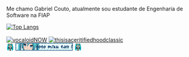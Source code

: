 Me chamo Gabriel Couto, atualmente sou estudante de Engenharia de Software na FIAP

[![Top Langs](https://github-readme-stats.vercel.app/api/top-langs/?username=rouri404&layout=compact&theme=radical)](https://github.com/rouri404)
<br> <br>
[![vocaloidNOW](./images/vocaloidNOW.png)](#)
[![thisisaceritifiedhoodclassic](./images/mshtwh.gif)](https://github.com/rouri404)
<br>
[![smolmikuuu](./images/smolmiku.gif)](#)
[![cotoBlinker](./images/cotooooo.gif)](#)
[![smolmikuuu](./images/smolmiku.gif)](#)
<br>
